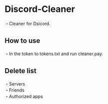 # Discord-Cleaner
・Cleaner for Dsicord.<br/>

## How to use　<br/>
・In the token to tokens.txt and run cleaner.pay.<br/>

## Delete list　<br/>
・Servers <br/>
・Friends <br/>
・Authorized apps

